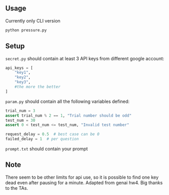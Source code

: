 ## Usage
Currently only CLI version
```bash
python pressure.py
```

## Setup
`secret.py` should contain at least 3 API keys from different google account:
```python
api_keys = [
    "key1",
    "key2",
    "key3",
    #the more the better
]
```
`param.py` should contain all the following variables defined:
```python
trial_num = 3
assert trial_num % 2 == 1, "Trial number should be odd"
test_num = 30
assert 0 < test_num <= test_num, "Invalid test number"

request_delay = 0.5  # best case can be 0
failed_delay = 1  # per question
```

`prompt.txt` should contain your prompt

## Note
There seem to be other limits for api use, so it is possible to find one key dead even after pausing for a minute. 
Adapted from genai hw4. Big thanks to the TAs.
